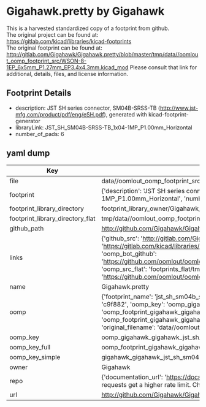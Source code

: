 # Gigahawk.pretty by Gigahawk  
This is a harvested standardized copy of a footprint from github.  
The original project can be found at:  
https://gitlab.com/kicad/libraries/kicad-footprints  
The original footprint can be found at:
http://gitlab.com/Gigahawk/Gigahawk.pretty/blob/master/tmp/data//oomlout_oomp_footprint_src/WSON-8-1EP_6x5mm_P1.27mm_EP3.4x4.3mm.kicad_mod
Please consult that link for additional, details, files, and license information.  
## Footprint Details
* description: JST SH series connector, SM04B-SRSS-TB (http://www.jst-mfg.com/product/pdf/eng/eSH.pdf), generated with kicad-footprint-generator  
* libraryLink: JST_SH_SM04B-SRSS-TB_1x04-1MP_P1.00mm_Horizontal  
* number_of_pads: 6  
## yaml dump  
| Key | Value |  
| --- | --- |  
| file | data//oomlout_oomp_footprint_src/Gigahawk.pretty/JST_SH_SM04B-SRSS-TB_1x04-1MP_P1.00mm_Horizontal.kicad_mod |  
| footprint | {'description': 'JST SH series connector, SM04B-SRSS-TB (http://www.jst-mfg.com/product/pdf/eng/eSH.pdf), generated with kicad-footprint-generator', 'libraryLink': 'JST_SH_SM04B-SRSS-TB_1x04-1MP_P1.00mm_Horizontal', 'number_of_pads': 6} |  
| footprint_library_directory | footprint_library_owner/Gigahawk_Gigahawk.pretty |  
| footprint_library_directory_flat | tmp/data//oomlout_oomp_footprint_src/footprints_flat/gigahawk_gigahawk_jst_sh_sm04b_srss_tb_1x04_1mp_p1_00mm_horizontal/working |  
| github_path | http://github.com/Gigahawk/Gigahawk.pretty/blob/master/tmp/data//oomlout_oomp_footprint_src/JST_SH_SM04B-SRSS-TB_1x04-1MP_P1.00mm_Horizontal.kicad_mod |  
| links | {'github_src': 'http://gitlab.com/Gigahawk/Gigahawk.pretty/blob/master/tmp/data//oomlout_oomp_footprint_src/WSON-8-1EP_6x5mm_P1.27mm_EP3.4x4.3mm.kicad_mod', 'github_src_repo': 'https://gitlab.com/kicad/libraries/kicad-footprints', 'oomp_bot': 'tmp/data//oomlout_oomp_footprint_src/footprints/gigahawk_gigahawk_jst_sh_sm04b_srss_tb_1x04_1mp_p1_00mm_horizontal/working', 'oomp_bot_github': 'https://github.com/oomlout/oomlout_oomp_footprint_bot/tree/main/tmp/data//oomlout_oomp_footprint_src/footprints/gigahawk_gigahawk_jst_sh_sm04b_srss_tb_1x04_1mp_p1_00mm_horizontal/working', 'oomp_src_flat': 'footprints_flat/tmp/data//oomlout_oomp_footprint_src/footprints_flat/gigahawk_gigahawk_jst_sh_sm04b_srss_tb_1x04_1mp_p1_00mm_horizontal/working', 'oomp_src_flat_github': 'https://github.com/oomlout/oomlout_oomp_footprint_src/tree/main/tmp/data//oomlout_oomp_footprint_src/footprints_flat/gigahawk_gigahawk_jst_sh_sm04b_srss_tb_1x04_1mp_p1_00mm_horizontal/working'} |  
| name | Gigahawk.pretty |  
| oomp | {'footprint_name': 'jst_sh_sm04b_srss_tb_1x04_1mp_p1_00mm_horizontal', 'library_name': 'gigahawk', 'md5': 'c9f88201ebe1cccb55e2109bf93c14ad', 'md5_10': 'c9f88201eb', 'md5_5': 'c9f88', 'md5_6': 'c9f882', 'oomp_key': 'oomp_gigahawk_gigahawk_jst_sh_sm04b_srss_tb_1x04_1mp_p1_00mm_horizontal', 'oomp_key_extra': 'oomp_footprint_gigahawk_gigahawk_jst_sh_sm04b_srss_tb_1x04_1mp_p1_00mm_horizontal', 'oomp_key_full': 'oomp_footprint_gigahawk_gigahawk_jst_sh_sm04b_srss_tb_1x04_1mp_p1_00mm_horizontal_c9f882', 'oomp_key_simple': 'gigahawk_gigahawk_jst_sh_sm04b_srss_tb_1x04_1mp_p1_00mm_horizontal', 'original_filename': 'data//oomlout_oomp_footprint_src/Gigahawk.pretty/JST_SH_SM04B-SRSS-TB_1x04-1MP_P1.00mm_Horizontal.kicad_mod', 'owner_name': 'gigahawk'} |  
| oomp_key | oomp_gigahawk_gigahawk_jst_sh_sm04b_srss_tb_1x04_1mp_p1_00mm_horizontal |  
| oomp_key_full | oomp_footprint_gigahawk_gigahawk_jst_sh_sm04b_srss_tb_1x04_1mp_p1_00mm_horizontal |  
| oomp_key_simple | gigahawk_gigahawk_jst_sh_sm04b_srss_tb_1x04_1mp_p1_00mm_horizontal |  
| owner | Gigahawk |  
| repo | {'documentation_url': 'https://docs.github.com/rest/overview/resources-in-the-rest-api#rate-limiting', 'message': "API rate limit exceeded for 84.66.142.224. (But here's the good news: Authenticated requests get a higher rate limit. Check out the documentation for more details.)"} |  
| url | http://github.com/Gigahawk/Gigahawk.pretty |  

